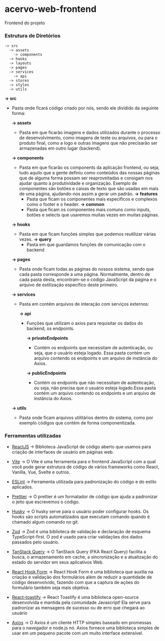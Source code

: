 # acervo-web-frontend

Frontend do projeto

### Estrutura de Diretórios

    -> src
      -> assets
        -> components
      -> hooks
      -> layouts
      -> pages
      -> services
        -> api
      -> stores
      -> styles
      -> utils

**-> src**

- Pasta onde ficará código criado por nós, sendo ele dividido da seguinte forma:

  **-> assets**

  - Pasta em que ficarão imagens e dados utilizados durante o processo de desenvolvimento, como imagens de teste ou arquivos, ou para o produto final, como a logo e outras imagens que não precisarão ser armazenadas em outro lugar (backend).

  **-> components**

  - Pasta em que ficarão os components da aplicação frontend, ou seja, tudo aquilo que a gente definiu como conteúdos das nossas páginas que de alguma forma possam ser reaproveitadas e consigam nos ajudar quanto à produtividade e organização. Exemplo de componentes são botões e caixas de texto que são usadas em mais de uma página, ajudando-nos assim a gerar um padrão.
    **-> features**
    - Pasta que ficam os componentes mais específicos e complexos como o footer e o header.
    **-> common**
    - Pasta que ficam os componentes mais comuns como inputs, botões e selects que usaremos muitas vezes em muitas páginas.

  **-> hooks**

  - Pasta em que ficam funções simples que podemos reutilizar várias vezes.
    **-> query**
    - Pasta em que guardamos funções de comunicação com o backend

  **-> pages**

  - Pasta onde ficam todas as páginas do nossos sistema, sendo que cada pasta corresponde a uma página. Normalmente, dentro de cada pasta desta, encontram-se o código JavaScript da página e o arquivo de estilização específico deste primeiro.

  **-> services**

  - Pasta em contém arquivos de interação com serviços externos:

    **-> api**

    - Funções que utilizam o axios para requisitar os dados do backend, os endpoints.

      **-> privateEndpoints**

      - Contém os endpoints que necessitam de autenticação, ou seja, que o usuário esteja logado. Essa pasta contém um arquivo contendo os endpoints e um arquivo de instância do Axios.

      **-> publicEndpoints**

      - Contém os endpoints que não necessitam de autenticação, ou seja, não precisa que o usuário esteja logado.Essa pasta contém um arquivo contendo os endpoints e um arquivo de instância do Axios.

  **-> utils**

  - Pasta onde ficam arquivos utilitários dentro do sistema, como por exemplo códigos que contém de forma componentizada.

### Ferramentas utilizadas

- [ReactJS](https://pt-br.reactjs.org/ 'ReactJS') -> Biblioteca JavaScript de código aberto que usamos para criação de interfaces de usuário em páginas web.

- [Vite](https://vitejs.dev/ 'Vite') -> O Vite é uma ferramenta para o frontend JavaScript com a qual você pode gerar estrutura de código de vários frameworks como React, Vanilla, Vue, Svelte e outros.

- [ESLint](https://eslint.org/docs/user-guide/getting-started 'ESLint') -> Ferramenta utilizada para padronização do código e do estilo aplicados.

- [Prettier](https://prettier.io/docs/en/index.html 'Prettier') -> O prettier é um formatador de código que ajuda a padronizar o jeito que escrevemos o código.

- [Husky](https://typicode.github.io/husky/#/ 'Husky') -> O husky serve para o usuário poder configurar hooks. Os hooks são scripts automatizados que executam comando quando é chamado algum comando no git.

- [Zod](https://zod.dev/ 'Zod') -> Zod é uma biblioteca de validação e declaração de esquema TypeScript-first. O zod é usado para criar validações dos dados passados pelo usuário.

- [TanStack Query](https://tanstack.com/query/latest/docs/react/overview 'TanStack Query') -> O TanStack Query (FKA React Query) facilita a busca, o armazenamento em cache, a sincronização e a atualização do estado do servidor em seus aplicativos Web.

- [React Hook Form](https://react-hook-form.com/ 'React Hook Form') -> React Hook Form é uma biblioteca que auxilia na criação e validação dos formulários além de reduzir a quantidade de código desenvolvido, fazendo com que a captura de ações do formulário também seja mais objetiva.

- [React-toastify](https://fkhadra.github.io/react-toastify/introduction 'React-toastify') -> React Toastify é uma biblioteca open-source desenvolvida e mantida pela comunidade Javascript! Ela serve para padronizar as mensagens de sucesso ou de erro que chegará ao usuário

- [Axios](https://axios-http.com/ 'Axios') -> O Axios é um cliente HTTP simples baseado em promessas para o navegador e node.js nó. Axios fornece uma biblioteca simples de usar em um pequeno pacote com um muito interface extensível.
